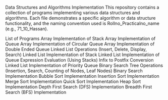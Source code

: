 Data Structures and Algorithms Implementation
This repository contains a collection of programs implementing various data structures and algorithms. Each file demonstrates a specific algorithm or data structure functionality, and the naming convention used is Rollno_Practicalno_name (e.g., 71_10_Hassan).

List of Programs
Array Implementation of Stack
Array Implementation of Queue
Array Implementation of Circular Queue
Array Implementation of Double Ended Queue
Linked List Operations (Insert, Delete, Display, Search)
Linked List Implementation of Stack
Linked List Implementation of Queue
Expression Evaluation (Using Stacks)
Infix to Postfix Conversion
Linked List Implementation of Priority Queue
Binary Search Tree Operations (Insertion, Search, Counting of Nodes, Leaf Nodes)
Binary Search Implementation
Bubble Sort Implementation
Insertion Sort Implementation
Merge Sort Implementation
Quick Sort Implementation
Heap Sort Implementation
Depth First Search (DFS) Implementation
Breadth First Search (BFS) Implementation

